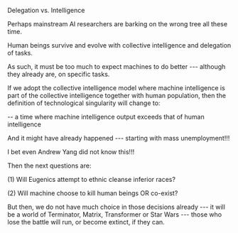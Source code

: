 Delegation vs. Intelligence

Perhaps mainstream AI researchers are barking on the wrong tree all these time.

Human beings survive and evolve with collective intelligence and delegation of tasks.

As such, it must be too much to expect machines to do better --- although they already are, on specific tasks.

If we adopt the collective intelligence model where machine intelligence is part of the collective intelligence together with human population, then the definition of technological singularity will change to:

-- a time where machine intelligence output exceeds that of human intelligence

And it might have already happened --- starting with mass unemployment!!!

I bet even Andrew Yang did not know this!!!

Then the next questions are:

(1) Will Eugenics attempt to ethnic cleanse inferior races?

(2) Will machine choose to kill human beings OR co-exist?

But then, we do not have much choice in those decisions already --- it will be a world of Terminator, Matrix, Transformer or Star Wars --- those who lose the battle will run, or become extinct, if they can.
